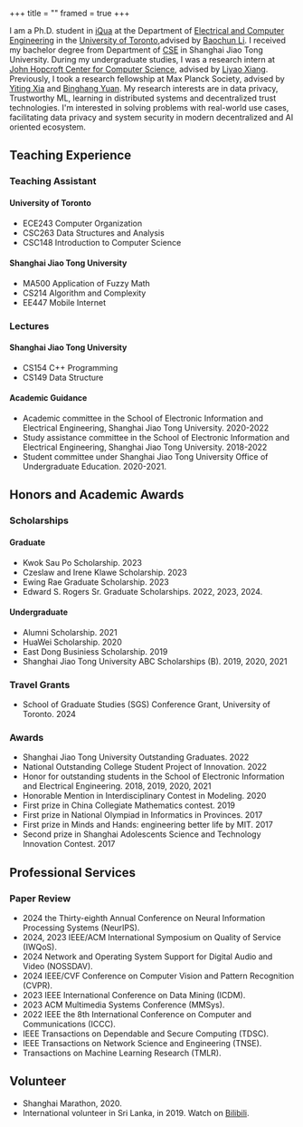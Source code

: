 +++
title = ""
framed = true
+++

I am a Ph.D. student in [iQua](https://iqua.ece.toronto.edu/) at the Department of [Electrical and Computer Engineering](https://www.ece.utoronto.ca/) in the [University of Toronto](https://utoronto.ca/),advised by [Baochun Li](https://iqua.ece.toronto.edu/bli/). I received my bachelor degree from Department of [CSE](https://www.cs.sjtu.edu.cn/en/) in Shanghai Jiao Tong University. During my undergraduate studies, I was a research intern at [John Hopcroft Center for Computer Science](https://jhc.sjtu.edu.cn/), advised by [Liyao Xiang](http://xiangliyao.cn/). Previously, I took a research fellowship at Max Planck Society, advised by [Yiting Xia](https://sites.google.com/view/yitingxia?pli=1) and [Binghang Yuan](https://binhangyuan.github.io/site/). My research interests are in data privacy, Trustworthy ML, learning in distributed systems and decentralized trust technologies. I'm interested in solving problems with real-world use cases, facilitating data privacy and system security in modern decentralized and AI oriented ecosystem.

## Teaching Experience
### Teaching Assistant
#### University of Toronto
- ECE243 Computer Organization
- CSC263 Data Structures and Analysis
- CSC148 Introduction to Computer Science
#### Shanghai Jiao Tong University
- MA500 Application of Fuzzy Math
- CS214 Algorithm and Complexity
- EE447 Mobile Internet
### Lectures
#### Shanghai Jiao Tong University
- CS154 C++ Programming
- CS149 Data Structure
#### Academic Guidance
- Academic committee in the School of Electronic Information and Electrical Engineering, Shanghai Jiao Tong University. 2020-2022<br>
- Study assistance committee in the  School of Electronic Information and Electrical Engineering, Shanghai Jiao Tong University. 2018-2022<br>
- Student committee under Shanghai Jiao Tong University Office of Undergraduate Education. 2020-2021.<br>
          
## Honors and Academic Awards
### Scholarships
#### Graduate
- Kwok Sau Po Scholarship. 2023
- Czeslaw and Irene Klawe Scholarship. 2023
- Ewing Rae Graduate Scholarship. 2023
- Edward S. Rogers Sr. Graduate Scholarships. 2022, 2023, 2024.
#### Undergraduate
- Alumni Scholarship. 2021
- HuaWei Scholarship. 2020
- East Dong Businiess Scholarship. 2019
- Shanghai Jiao Tong University ABC Scholarships (B). 2019, 2020, 2021
### Travel Grants
- School of Graduate Studies (SGS) Conference Grant, University of Toronto. 2024
### Awards
- Shanghai Jiao Tong University Outstanding Graduates. 2022
- National Outstanding College Student Project of Innovation. 2022
- Honor for outstanding students in the School of Electronic Information and Electrical Engineering. 2018, 2019, 2020, 2021
- Honorable Mention in Interdisciplinary Contest in Modeling. 2020
- First prize in China Collegiate Mathematics contest. 2019
- First prize in National Olympiad in Informatics in Provinces. 2017
- First prize in Minds and Hands: engineering better life by MIT. 2017
- Second prize in Shanghai Adolescents Science and Technology Innovation Contest. 2017

## Professional Services
### Paper Review
- 2024 the Thirty-eighth Annual Conference on Neural Information Processing Systems (NeurIPS).
- 2024, 2023 IEEE/ACM International Symposium on Quality of Service (IWQoS). 
- 2024 Network and Operating System Support for Digital Audio and Video (NOSSDAV).
- 2024 IEEE/CVF Conference on Computer Vision and Pattern Recognition (CVPR).
- 2023 IEEE International Conference on Data Mining (ICDM).
- 2023 ACM Multimedia Systems Conference (MMSys).
- 2022 IEEE the 8th International Conference on Computer and Communications (ICCC).
- IEEE Transactions on Dependable and Secure Computing (TDSC).
- IEEE Transactions on Network Science and Engineering (TNSE).
- Transactions on Machine Learning Research (TMLR).

## Volunteer
- Shanghai Marathon, 2020.
- International volunteer in Sri Lanka, in 2019. Watch on [Bilibili](https://www.bilibili.com/video/BV1Wb411r7tm/).